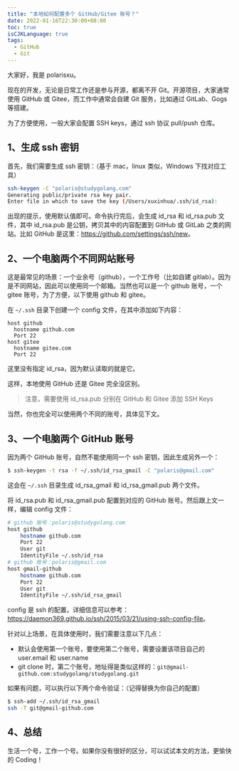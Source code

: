 ```yaml
---
title: "本地如何配置多个 GitHub/Gitee 账号？"
date: 2022-01-16T22:30:00+08:00
toc: true
isCJKLanguage: true
tags: 
  - GitHub
  - Git
---
```


大家好，我是 polarisxu。

现在的开发，无论是日常工作还是参与开源，都离不开 Git。开源项目，大家通常使用 GitHub 或 Gitee，而工作中通常会自建 Git 服务，比如通过 GitLab、Gogs 等搭建。

为了方便使用，一般大家会配置 SSH keys，通过 ssh 协议 pull/push 仓库。

## 1、生成 ssh 密钥

首先，我们需要生成 ssh 密钥：（基于 mac，linux 类似，Windows 下找对应工具）

```bash
ssh-keygen -C "polaris@studygolang.com"
Generating public/private rsa key pair.
Enter file in which to save the key (/Users/xuxinhua/.ssh/id_rsa):
```

出现的提示，使用默认值即可。命令执行完后，会生成 id_rsa 和 id_rsa.pub 文件，其中 id_rsa.pub 是公钥，拷贝其中的内容配置到 GitHub 或 GitLab 之类的网站。比如 GitHub 是这里：<https://github.com/settings/ssh/new>。

## 2、一个电脑两个不同网站账号

这是最常见的场景：一个业余号（github），一个工作号（比如自建 gitlab）。因为是不同网站，因此可以使用同一个邮箱。当然也可以是一个 github 账号，一个 gitee 账号，为了方便，以下使用 github 和 gitee。

在 `~/.ssh` 目录下创建一个 config 文件，在其中添加如下内容：

```config
host github
  hostname github.com
  Port 22
host gitee
  hostname gitee.com
  Port 22
```

这里没有指定 id_rsa，因为默认读取的就是它。

这样，本地使用 GitHub 还是 Gitee 完全没区别。

> 注意，需要使用 id_rsa.pub 分别在 GitHub 和 Gitee 添加 SSH Keys

当然，你也完全可以使用两个不同的账号，具体见下文。

## 3、一个电脑两个 GitHub 账号

因为两个 GitHub 账号，自然不能使用同一个 ssh 密钥，因此生成另外一个：

```bash
$ ssh-keygen -t rsa -f ~/.ssh/id_rsa_gmail -C "polaris@gmail.com"
```

这会在 `~/.ssh` 目录生成 id_rsa_gmail 和 id_rsa_gmail.pub 两个文件。

将 id_rsa.pub 和 id_rsa_gmail.pub 配置到对应的 GitHub 账号。然后跟上文一样，编辑 config 文件：

```bash
# github 账号：polaris@studygolang.com
host github
    hostname github.com
    Port 22
    User git
    IdentityFile ~/.ssh/id_rsa
# github 账号：polaris@gmail.com
host gmail-github
    hostname github.com
    Port 22
    User git
    IdentityFile ~/.ssh/id_rsa_gmail
```

config 是 ssh 的配置，详细信息可以参考：<https://daemon369.github.io/ssh/2015/03/21/using-ssh-config-file>。

针对以上场景，在具体使用时，我们需要注意以下几点：

- 默认会使用第一个账号，要使用第二个账号，需要设置该项目自己的 user.email 和 user.name
- git clone 时，第二个账号，地址得是类似这样的：`git@gmail-github.com:studygolang/studygolang.git `

如果有问题，可以执行以下两个命令验证：（记得替换为你自己的配置）

```bash
$ ssh-add ~/.ssh/id_rsa_gmail
ssh -T git@gmail-github.com
```

## 4、总结

生活一个号，工作一个号。如果你没有很好的区分，可以试试本文的方法，更愉快的 Coding！